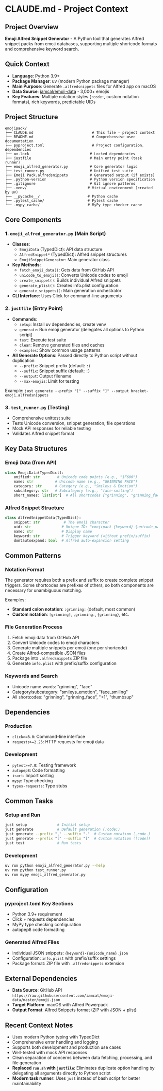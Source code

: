 # CLAUDE.md - Project Context

## Project Overview

**Emoji Alfred Snippet Generator** - A Python tool that generates Alfred snippet packs from emoji databases, supporting multiple shortcode formats and comprehensive keyword search.

## Quick Context

- **Language**: Python 3.9+
- **Package Manager**: uv (modern Python package manager)
- **Main Purpose**: Generate `.alfredsnippets` files for Alfred app on macOS
- **Data Source**: [iamcal/emoji-data](https://github.com/iamcal/emoji-data) - 3,000+ emojis
- **Key Features**: Multiple notation styles (`:code:`, custom notation formats), rich keywords, predictable UIDs

## Project Structure

```
emojipack/
├── CLAUDE.md                           # This file - project context
├── README.md                           # Comprehensive user documentation
├── pyproject.toml                      # Project configuration, dependencies
├── uv.lock                            # Locked dependencies
├── justfile                           # Main entry point (task runner)
├── emoji_alfred_generator.py          # Core generator logic
├── test_runner.py                     # Unified test suite
├── Emoji Pack.alfredsnippets          # Generated output (if exists)
├── .python-version                    # Python version specification
├── .gitignore                         # Git ignore patterns
├── .venv/                            # Virtual environment (created by uv)
├── __pycache__/                      # Python cache
├── .pytest_cache/                    # Pytest cache
└── .mypy_cache/                      # MyPy type checker cache
```

## Core Components

### 1. `emoji_alfred_generator.py` (Main Script)
- **Classes**:
  - `EmojiData` (TypedDict): API data structure
  - `AlfredSnippet*` (TypedDict): Alfred snippet structures
  - `EmojiSnippetGenerator`: Main generator class
- **Key Methods**:
  - `fetch_emoji_data()`: Gets data from GitHub API
  - `unicode_to_emoji()`: Converts Unicode codes to emoji
  - `create_snippet()`: Builds individual Alfred snippets
  - `generate_plist()`: Creates info.plist configuration
  - `generate_snippets()`: Main generation orchestrator
- **CLI Interface**: Uses Click for command-line arguments

### 2. `justfile` (Entry Point)
- **Commands**:
  - `setup`: Install uv dependencies, create venv
  - `generate`: Run emoji generator (delegates all options to Python script)
  - `test`: Execute test suite
  - `clean`: Remove generated files and caches
  - `examples`: Show common usage patterns
- **All Generate Options**: Passed directly to Python script without duplication
  - `--prefix`: Snippet prefix (default: `:`)
  - `--suffix`: Snippet suffix (default: `:`)
  - `--output`: Output filename
  - `--max-emojis`: Limit for testing

Example: `just generate --prefix "[" --suffix "]" --output bracket-emoji.alfredsnippets`

### 3. `test_runner.py` (Testing)
- Comprehensive unittest suite
- Tests Unicode conversion, snippet generation, file operations
- Mock API responses for reliable testing
- Validates Alfred snippet format

## Key Data Structures

### Emoji Data (from API)
```python
class EmojiData(TypedDict):
    unified: str        # Unicode code points (e.g., "1F600")
    name: str          # Unicode name (e.g., "GRINNING FACE")
    category: str      # Category (e.g., "Smileys & Emotion")
    subcategory: str   # Subcategory (e.g., "face-smiling")
    short_names: list[str]  # All shortcodes ["grinning", "grinning_face"]
```

### Alfred Snippet Structure
```python
class AlfredSnippetData(TypedDict):
    snippet: str           # The emoji character
    uid: str              # Unique ID: "emojipack-{keyword}-{unicode_name}"
    name: str             # Display name
    keyword: str          # Trigger keyword (without prefix/suffix)
    dontautoexpand: bool  # Alfred auto-expansion setting
```

## Common Patterns

### Notation Format
The generator requires both a prefix and suffix to create complete snippet triggers. Some shortcodes are prefixes of others, so both components are necessary for unambiguous matching.

Examples:
- **Standard colon notation**: `:grinning:` (default, most common)
- **Custom notation**: `[grinning]`, `,grinning.`, `{grinning}`, etc.

### File Generation Process
1. Fetch emoji data from GitHub API
2. Convert Unicode codes to emoji characters
3. Generate multiple snippets per emoji (one per shortcode)
4. Create Alfred-compatible JSON files
5. Package into `.alfredsnippets` ZIP file
6. Generate `info.plist` with prefix/suffix configuration

### Keywords and Search
- Unicode name words: "grinning", "face"
- Category/subcategory: "smileys_emotion", "face_smiling"
- All shortcodes: "grinning", "grinning_face", "+1", "thumbsup"

## Dependencies

### Production
- `click>=8.0`: Command-line interface
- `requests>=2.25`: HTTP requests for emoji data

### Development
- `pytest>=7.0`: Testing framework
- `autopep8`: Code formatting
- `isort`: Import sorting
- `mypy`: Type checking
- `types-requests`: Type stubs

## Common Tasks

### Setup and Run
```bash
just setup              # Initial setup
just generate           # Default generation (:code:)
just generate --prefix "," --suffix "."  # Custom notation (,code.)
just generate --prefix "[" --suffix "]"  # Custom notation ([code])
just test               # Run tests
```

### Development
```bash
uv run python emoji_alfred_generator.py --help
uv run python test_runner.py
uv run mypy emoji_alfred_generator.py
```

## Configuration

### pyproject.toml Key Sections
- Python 3.9+ requirement
- Click + requests dependencies
- MyPy type checking configuration
- autopep8 code formatting

### Generated Alfred Files
- Individual JSON snippets: `{keyword}-{unicode_name}.json`
- Configuration: `info.plist` with prefix/suffix settings
- Package format: ZIP file with `.alfredsnippets` extension

## External Dependencies

- **Data Source**: GitHub API `https://raw.githubusercontent.com/iamcal/emoji-data/master/emoji.json`
- **Target Platform**: macOS with Alfred Powerpack
- **Output Format**: Alfred Snippets format (ZIP with JSON + plist)

## Recent Context Notes

- Uses modern Python typing with TypedDict
- Comprehensive error handling and logging
- Supports both development and production use cases
- Well-tested with mock API responses
- Clean separation of concerns between data fetching, processing, and file generation
- **Replaced `run.sh` with `justfile`**: Eliminates duplicate option handling by delegating all arguments directly to Python script
- **Modern task runner**: Uses `just` instead of bash script for better maintainability
